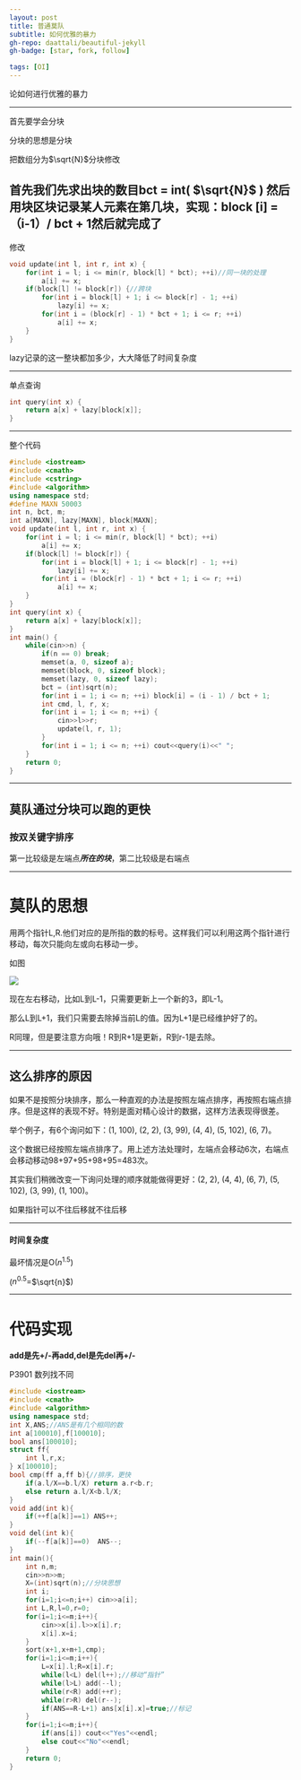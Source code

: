 ```yaml
---
layout: post
title: 普通莫队
subtitle: 如何优雅的暴力
gh-repo: daattali/beautiful-jekyll
gh-badge: [star, fork, follow]

tags: [OI]
---
```



论如何进行优雅的暴力

------

首先要学会分块

分块的思想是分块

把数组分为$\sqrt{N}​$分块修改

首先我们先求出块的数目bct = int( $\sqrt{N}$  )
然后用块区块记录某人元素在第几块，实现：block [i] =（i-1）/ bct + 1然后就完成了
----

修改

```c++
void update(int l, int r, int x) {
    for(int i = l; i <= min(r, block[l] * bct); ++i)//同一块的处理
        a[i] += x;
    if(block[l] != block[r]) {//跨块 
        for(int i = block[l] + 1; i <= block[r] - 1; ++i)
            lazy[i] += x;
        for(int i = (block[r] - 1) * bct + 1; i <= r; ++i)
            a[i] += x;  
    }
}
```

lazy记录的这一整块都加多少，大大降低了时间复杂度

----



单点查询

```c++
int query(int x) {
    return a[x] + lazy[block[x]];
}
```

----

整个代码

```c++
#include <iostream>
#include <cmath>
#include <cstring>
#include <algorithm>
using namespace std;
#define MAXN 50003
int n, bct, m;
int a[MAXN], lazy[MAXN], block[MAXN];
void update(int l, int r, int x) {
    for(int i = l; i <= min(r, block[l] * bct); ++i)
        a[i] += x;
    if(block[l] != block[r]) {
        for(int i = block[l] + 1; i <= block[r] - 1; ++i)
            lazy[i] += x;
        for(int i = (block[r] - 1) * bct + 1; i <= r; ++i)
            a[i] += x;  
    }
}
int query(int x) {
    return a[x] + lazy[block[x]];
}
int main() {
    while(cin>>n) {
        if(n == 0) break;
        memset(a, 0, sizeof a);
        memset(block, 0, sizeof block);
        memset(lazy, 0, sizeof lazy);
        bct = (int)sqrt(n);
        for(int i = 1; i <= n; ++i) block[i] = (i - 1) / bct + 1;
        int cmd, l, r, x;
        for(int i = 1; i <= n; ++i) {
            cin>>l>>r;
            update(l, r, 1);
        }
        for(int i = 1; i <= n; ++i) cout<<query(i)<<" ";
    }
    return 0;
}
```

-----

## 莫队通过分块可以跑的更快

### 按双关键字排序

第一比较级是左端点***所在的块***，第二比较级是右端点

----

# 莫队的思想

用两个指针L,R.他们对应的是所指的数的标号。这样我们可以利用这两个指针进行移动，每次只能向左或向右移动一步。

如图

![](C:\Users\华为\Desktop\tmp.png)

现在左右移动，比如L到L-1，只需要更新上一个新的3，即L-1。

那么L到L+1，我们只需要去除掉当前L的值。因为L+1是已经维护好了的。

R同理，但是要注意方向哦！R到R+1是更新，R到r-1是去除。

----

## 这么排序的原因

如果不是按照分块排序，那么一种直观的办法是按照左端点排序，再按照右端点排序。但是这样的表现不好。特别是面对精心设计的数据，这样方法表现得很差。

举个例子，有6个询问如下：(1, 100), (2, 2), (3, 99), (4, 4), (5, 102), (6, 7)。

这个数据已经按照左端点排序了。用上述方法处理时，左端点会移动6次，右端点会移动移动98+97+95+98+95=483次。

其实我们稍微改变一下询问处理的顺序就能做得更好：(2, 2), (4, 4), (6, 7), (5, 102), (3, 99), (1, 100)。

如果指针可以不往后移就不往后移

-----

#### 时间复杂度

最坏情况是O($n^{1.5}$) 

($n^{0.5}$=$\sqrt{n}$)

-----

# 代码实现

**add是先+/-再add,del是先del再+/-**

P3901 数列找不同

```c++
#include <iostream>
#include <cmath>
#include <algorithm>
using namespace std;
int X,ANS;//ANS是有几个相同的数
int a[100010],f[100010];
bool ans[100010];
struct ff{
    int l,r,x;
} x[100010];
bool cmp(ff a,ff b){//排序，更快
    if(a.l/X==b.l/X) return a.r<b.r;
    else return a.l/X<b.l/X;
}
void add(int k){
    if(++f[a[k]]==1) ANS++;
}
void del(int k){
    if(--f[a[k]]==0)  ANS--;
}
int main(){
    int n,m;
    cin>>n>>m;
    X=(int)sqrt(n);//分块思想
    int i;
    for(i=1;i<=n;i++) cin>>a[i];
    int L,R,l=0,r=0;
    for(i=1;i<=m;i++){
        cin>>x[i].l>>x[i].r;
        x[i].x=i;
    }
    sort(x+1,x+m+1,cmp);  
    for(i=1;i<=m;i++){
        L=x[i].l;R=x[i].r;
        while(l<L) del(l++);//移动“指针”
        while(l>L) add(--l);
        while(r<R) add(++r);
        while(r>R) del(r--);
        if(ANS==R-L+1) ans[x[i].x]=true;//标记
    }
    for(i=1;i<=m;i++){
        if(ans[i]) cout<<"Yes"<<endl;
        else cout<<"No"<<endl;
    }
    return 0;
}
```
